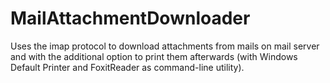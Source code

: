 # MailAttachmentDownloader
Uses the imap protocol to download attachments from mails on mail server and with the additional option to print them afterwards (with Windows Default Printer and FoxitReader as command-line utility).